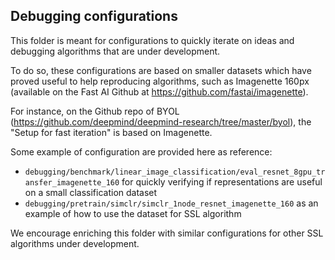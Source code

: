 ## Debugging configurations

This folder is meant for configurations to quickly iterate on ideas and debugging algorithms that are under development.

To do so, these configurations are based on smaller datasets which have proved useful to help reproducing algorithms, such as Imagenette 160px (available on the Fast AI Github at https://github.com/fastai/imagenette).

For instance, on the Github repo of BYOL (https://github.com/deepmind/deepmind-research/tree/master/byol), the "Setup for fast iteration" is based on Imagenette.

Some example of configuration are provided here as reference:

- `debugging/benchmark/linear_image_classification/eval_resnet_8gpu_transfer_imagenette_160` for quickly verifying if representations are useful on a small classification dataset 
- `debugging/pretrain/simclr/simclr_1node_resnet_imagenette_160` as an example of how to use the dataset for SSL algorithm

We encourage enriching this folder with similar configurations for other SSL algorithms under development.
